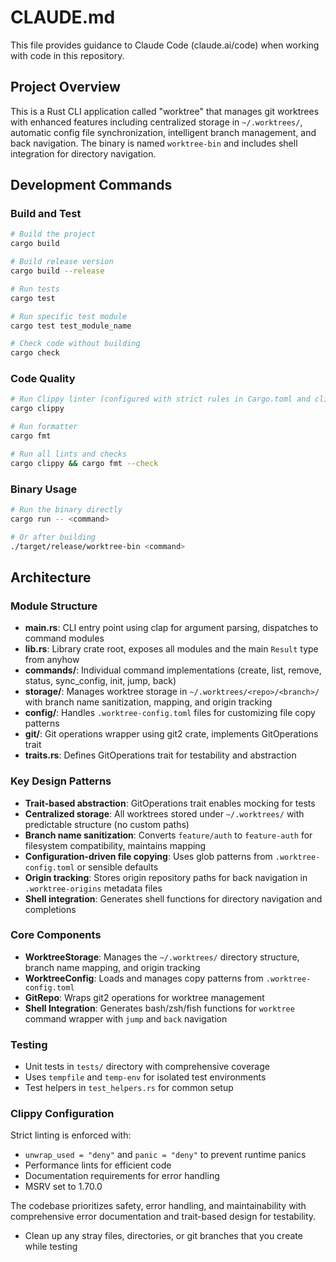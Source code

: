 # CLAUDE.md

This file provides guidance to Claude Code (claude.ai/code) when working with code in this repository.

## Project Overview

This is a Rust CLI application called "worktree" that manages git worktrees with enhanced features including centralized storage in `~/.worktrees/`, automatic config file synchronization, intelligent branch management, and back navigation. The binary is named `worktree-bin` and includes shell integration for directory navigation.

## Development Commands

### Build and Test
```bash
# Build the project
cargo build

# Build release version
cargo build --release

# Run tests
cargo test

# Run specific test module
cargo test test_module_name

# Check code without building
cargo check
```

### Code Quality
```bash
# Run Clippy linter (configured with strict rules in Cargo.toml and clippy.toml)
cargo clippy

# Run formatter
cargo fmt

# Run all lints and checks
cargo clippy && cargo fmt --check
```

### Binary Usage
```bash
# Run the binary directly
cargo run -- <command>

# Or after building
./target/release/worktree-bin <command>
```

## Architecture

### Module Structure
- **main.rs**: CLI entry point using clap for argument parsing, dispatches to command modules
- **lib.rs**: Library crate root, exposes all modules and the main `Result` type from anyhow
- **commands/**: Individual command implementations (create, list, remove, status, sync_config, init, jump, back)
- **storage/**: Manages worktree storage in `~/.worktrees/<repo>/<branch>/` with branch name sanitization, mapping, and origin tracking
- **config/**: Handles `.worktree-config.toml` files for customizing file copy patterns
- **git/**: Git operations wrapper using git2 crate, implements GitOperations trait
- **traits.rs**: Defines GitOperations trait for testability and abstraction

### Key Design Patterns
- **Trait-based abstraction**: GitOperations trait enables mocking for tests
- **Centralized storage**: All worktrees stored under `~/.worktrees/` with predictable structure (no custom paths)
- **Branch name sanitization**: Converts `feature/auth` to `feature-auth` for filesystem compatibility, maintains mapping
- **Configuration-driven file copying**: Uses glob patterns from `.worktree-config.toml` or sensible defaults
- **Origin tracking**: Stores origin repository paths for back navigation in `.worktree-origins` metadata files
- **Shell integration**: Generates shell functions for directory navigation and completions

### Core Components
- **WorktreeStorage**: Manages the `~/.worktrees/` directory structure, branch name mapping, and origin tracking
- **WorktreeConfig**: Loads and manages copy patterns from `.worktree-config.toml`
- **GitRepo**: Wraps git2 operations for worktree management
- **Shell Integration**: Generates bash/zsh/fish functions for `worktree` command wrapper with `jump` and `back` navigation

### Testing
- Unit tests in `tests/` directory with comprehensive coverage
- Uses `tempfile` and `temp-env` for isolated test environments
- Test helpers in `test_helpers.rs` for common setup

### Clippy Configuration
Strict linting is enforced with:
- `unwrap_used = "deny"` and `panic = "deny"` to prevent runtime panics
- Performance lints for efficient code
- Documentation requirements for error handling
- MSRV set to 1.70.0

The codebase prioritizes safety, error handling, and maintainability with comprehensive error documentation and trait-based design for testability.
- Clean up any stray files, directories, or git branches that you create while testing